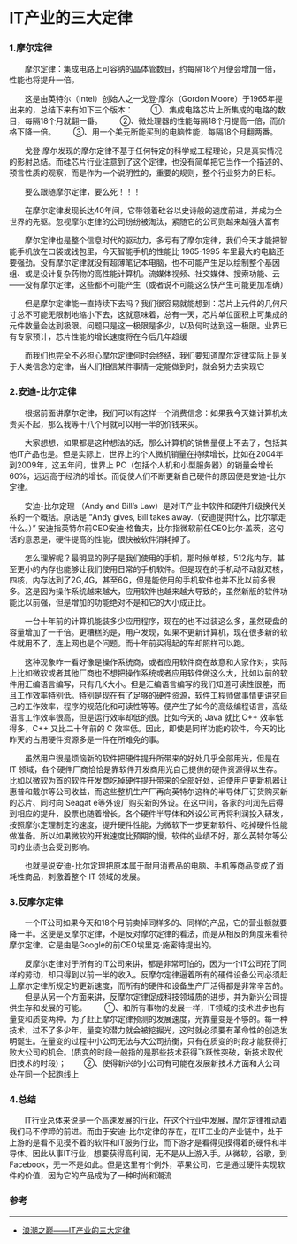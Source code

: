 # IT产业的三大定律

### 1.摩尔定律
　　摩尔定律：集成电路上可容纳的晶体管数目，约每隔18个月便会增加一倍，性能也将提升一倍。

　　这是由英特尔（Intel）创始人之一戈登·摩尔（Gordon Moore）于1965年提出来的，总结下来有如下三个版本：
　　①、集成电路芯片上所集成的电路的数目，每隔18个月就翻一番。
　　②、微处理器的性能每隔18个月提高一倍，而价格下降一倍。
　　③、用一个美元所能买到的电脑性能，每隔18个月翻两番。

　　戈登·摩尔发现的摩尔定律不基于任何特定的科学或工程理论，只是真实情况的影射总结。而硅芯片行业注意到了这个定律，也没有简单把它当作一个描述的、预言性质的观察，而是作为一个说明性的，重要的规则，整个行业努力的目标。

　　要么跟随摩尔定律，要么死！！！

　　在摩尔定律发现长达40年间，它带领着硅谷以史诗般的速度前进，并成为全世界的先驱。忽视摩尔定律的公司纷纷被淘汰，紧随它的公司则越来越强大富有

　　摩尔定律也是整个信息时代的驱动力，多亏有了摩尔定律，我们今天才能把智能手机放在口袋或钱包里，今天智能手机的性能比 1965-1995 年里最大的电脑还要强劲。没有摩尔定律就没有超薄笔记本电脑，也不可能产生足以绘制整个基因组、或是设计复杂药物的高性能计算机。流媒体视频、社交媒体、搜索功能、云——没有摩尔定律，这些都不可能产生（或者说不可能这么快产生可能更加准确）

　　但是摩尔定律能一直持续下去吗？我们很容易就能想到：芯片上元件的几何尺寸总不可能无限制地缩小下去，这就意味着，总有一天，芯片单位面积上可集成的元件数量会达到极限。问题只是这一极限是多少，以及何时达到这一极限。业界已有专家预计，芯片性能的增长速度将在今后几年趋缓

　　而我们也完全不必担心摩尔定律何时会终结，我们要知道摩尔定律实际上是关于人类信念的定律，当人们相信某件事情一定能做到时，就会努力去实现它

### 2.安迪-比尔定律
　　根据前面讲摩尔定律，我们可以有这样一个消费信念：如果我今天嫌计算机太贵买不起，那么我等十八个月就可以用一半的价钱来买。

　　大家想想，如果都是这种想法的话，那么计算机的销售量便上不去了，包括其他IT产品也是。但是实际上，世界上的个人微机销量在持续增长，比如在2004年到2009年，这五年间，世界上 PC（包括个人机和小型服务器）的销量会增长 60%，远远高于经济的增长。而促使人们不断更新自己硬件的原因便是安迪-比尔定律。

　　安迪-比尔定理 （Andy and Bill’s Law）是对IT产业中软件和硬件升级换代关系的一个概括。原话是 “Andy gives, Bill takes away.（安迪提供什么，比尔拿走什么。）” 安迪指英特尔前CEO安迪·格鲁夫，比尔指微软前任CEO比尔·盖茨，这句话的意思是，硬件提高的性能，很快被软件消耗掉了。

　　怎么理解呢？最明显的例子是我们使用的手机，那时候单核，512兆内存，甚至更小的内存也能够让我们使用日常的手机软件。但是现在的手机动不动就双核，四核，内存达到了2G,4G，甚至6G，但是能使用的手机软件也并不比以前多很多。这是因为操作系统越来越大，应用软件也越来越大导致的，虽然新版的软件功能比以前强，但是增加的功能绝对不是和它的大小成正比。

　　一台十年前的计算机能装多少应用程序，现在的也不过装这么多，虽然硬盘的容量增加了一千倍。更糟糕的是，用户发现，如果不更新计算机，现在很多新的软件就用不了，连上网也是个问题。而十年前买得起的车却照样可以跑。

　　这种现象咋一看好像是操作系统商，或者应用软件商在故意和大家作对，实际上比如微软或者其他厂商也不想把操作系统或者应用软件做这么大，比如以前的软件用汇编语言编写，只有几K大小。但是汇编语言编写的我们知道可读性很差，而且工作效率特别低。特别是现在有了足够的硬件资源，软件工程师做事情更讲究自己的工作效率，程序的规范化和可读性等等。便产生了如今的高级编程语言，高级语言工作效率很高，但是运行效率却低的很。比如今天的 Java 就比 C++ 效率低得多，C++ 又比二十年前的 C 效率低。因此，即使是同样功能的软件，今天的比昨天的占用硬件资源多是一件在所难免的事。

　　虽然用户很是烦恼新的软件把硬件提升所带来的好处几乎全部用光，但是在 IT 领域，各个硬件厂商恰恰是靠软件开发商用光自己提供的硬件资源得以生存。比如以微软为首的软件开发商吃掉硬件提升带来的全部好处，迫使用户更新机器让惠普和戴尔等公司收益，而这些整机生产厂再向英特尔这样的半导体厂订货购买新的芯片、同时向 Seagat e等外设厂购买新的外设。在这中间，各家的利润先后得到相应的提升，股票也随着增长。各个硬件半导体和外设公司再将利润投入研发，按照摩尔定理制定的速度，提升硬件性能，为微软下一步更新软件、吃掉硬件性能做准备。所以如果微软的开发速度比预期的慢，软件的业绩不好，那么英特尔等公司的业绩也会受到影响。

　　也就是说安迪-比尔定理把原本属于耐用消费品的电脑、手机等商品变成了消耗性商品，刺激着整个 IT 领域的发展。

### 3.反摩尔定律
　　一个IT公司如果今天和18个月前卖掉同样多的、同样的产品，它的营业额就要降一半。这便是反摩尔定律，不是反对摩尔定律的看法，而是从相反的角度来看待摩尔定律。它是由是Google的前CEO埃里克·施密特提出的。

　　反摩尔定律对于所有的IT公司来讲，都是非常可怕的，因为一个IT公司花了同样的劳动，却只得到以前一半的收入。反摩尔定律逼着所有的硬件设备公司必须赶上摩尔定律所规定的更新速度，而所有的硬件和设备生产厂活得都是非常辛苦的。
　　但是从另一个方面来讲，反摩尔定律促成科技领域质的进步，并为新兴公司提供生存和发展的可能。
　　①、和所有事物的发展一样，IT领域的技术进步也有量变和质变两种。为了赶上摩尔定律预测的发展速度，光靠量变是不够的。每一种技术，过不了多少年，量变的潜力就会被挖掘光，这时就必须要有革命性的创造发明诞生。在量变的过程中小公司无法与大公司抗衡，只有在质变的时段才能获得打败大公司的机会。(质变的时段一般指的是那些技术获得飞跃性突破，新技术取代旧技术的时段)；
　　②、使得新兴的小公司有可能在发展新技术方面和大公司处在同一个起跑线上
### 4.总结
　　IT行业总体来说是一个高速发展的行业，在这个行业中发展，摩尔定律推动着我们马不停蹄的前进。而由于安迪-比尔定律的存在，在IT工业的产业链中，处于上游的是看不见摸不着的软件和IT服务行业，而下游才是看得见摸得着的硬件和半导体。因此从事IT行业，想要获得高利润，无不是从上游入手。从微软，谷歌，到Facebook，无一不是如此。但是这里有个例外，苹果公司，它是通过硬件实现软件的价值，因为它的产品成为了一种时尚和潮流

### 参考

-----------

 - [浪潮之巅——IT产业的三大定律](https://www.cnblogs.com/ysocean/p/7641540.html)
